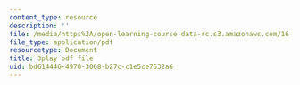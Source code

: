 ```yaml
---
content_type: resource
description: ''
file: /media/https%3A/open-learning-course-data-rc.s3.amazonaws.com/16-885j-aircraft-systems-engineering-fall-2005/bd61444649703068b27cc1e5ce7532a6_uP2Acm9uEGk.pdf
file_type: application/pdf
resourcetype: Document
title: 3play pdf file
uid: bd614446-4970-3068-b27c-c1e5ce7532a6
---
```

